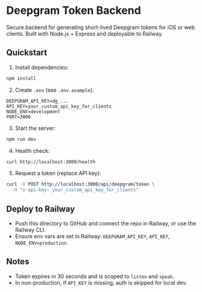 # Deepgram Token Backend

Secure backend for generating short-lived Deepgram tokens for iOS or web clients. Built with Node.js + Express and deployable to Railway.

## Quickstart

1. Install dependencies:

```bash
npm install
```

2. Create `.env` (see `.env.example`):

```
DEEPGRAM_API_KEY=dg_...
API_KEY=your_custom_api_key_for_clients
NODE_ENV=development
PORT=3000
```

3. Start the server:

```bash
npm run dev
```

4. Health check:

```bash
curl http://localhost:3000/health
```

5. Request a token (replace API key):

```bash
curl -X POST http://localhost:3000/api/deepgram/token \
  -H "x-api-key: your_custom_api_key_for_clients"
```

## Deploy to Railway

- Push this directory to GitHub and connect the repo in Railway, or use the Railway CLI.
- Ensure env vars are set in Railway: `DEEPGRAM_API_KEY`, `API_KEY`, `NODE_ENV=production`.

## Notes

- Token expires in 30 seconds and is scoped to `listen` and `speak`.
- In non-production, if `API_KEY` is missing, auth is skipped for local dev.

